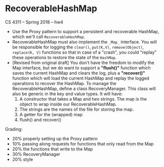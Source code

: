 # RecoverableHashMap

CS 4311 – Spring 2018 – hw4

- Use the Proxy pattern to support a persistent and recoverable HashMap, which we'll call `RecoverableHashMap`.
- RecoverableHashMap must also implement the `_Map_` interface. You will be responsible for logging the `clear()`, `put(K,V)`, `remove(Object)`, `replace(K, V)` functions so that in case of a "crash", you could "replay" these operations to restore the state of the `HashMap`.
- [Revised from original draft] You don't have the freedom to modify the Map interface, but we do want to support a **"flush()"** function which saves the current HashMap and clears the log, plus a **"recover()"** function which will load the current HashMap and replay the logged operations to recover the HashMap. To manage the RecoverableHashMap, define a class RecoveryManager. This class will also be generic in the key and value types. It will have:
   1. A constructor that takes a Map and two strings. The map is the object to wrap inside our RecoverableHashMap.
   2. The strings are the names of the file for storing the map.
   3. A getter for the (wrapped) map
   4. flush() and recover()

Grading:
  - 20% properly setting up the Proxy pattern
  - 10% passing along requests for functions that only read from the Map
  - 20% the functions that write to the Map
  - 30% RecoveryManager
  - 20% style
